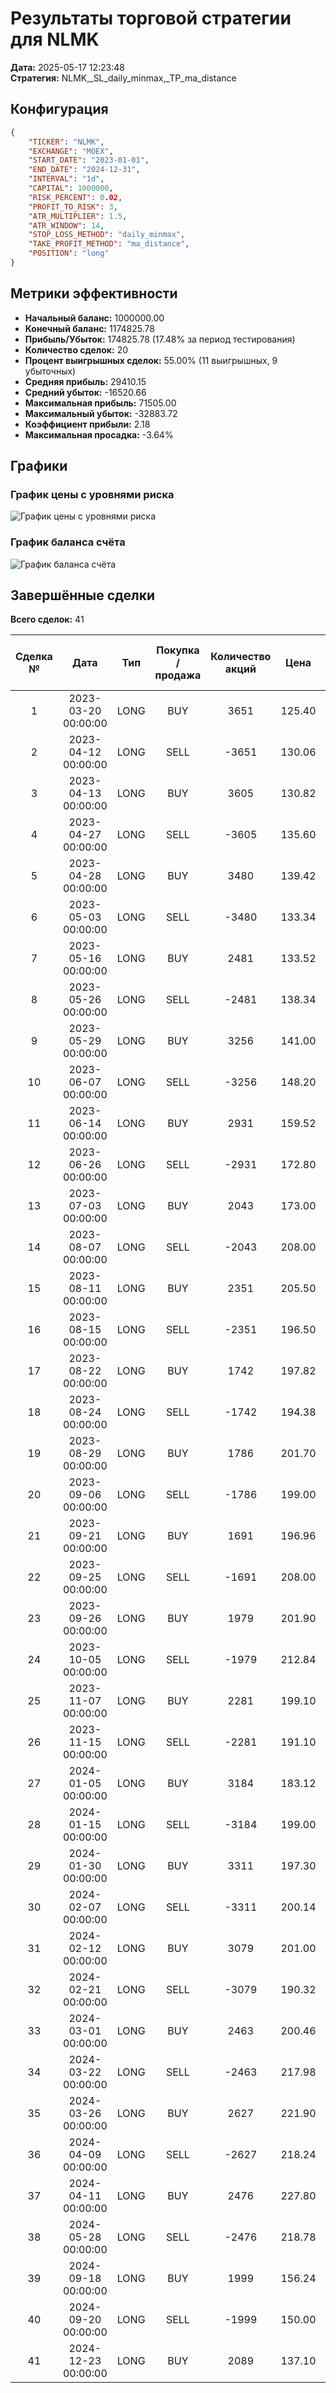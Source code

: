 # Результаты торговой стратегии для NLMK

**Дата:** 2025-05-17 12:23:48  
**Стратегия:** NLMK,_SL_daily_minmax,_TP_ma_distance

## Конфигурация

```json
{
    "TICKER": "NLMK",
    "EXCHANGE": "MOEX",
    "START_DATE": "2023-01-01",
    "END_DATE": "2024-12-31",
    "INTERVAL": "1d",
    "CAPITAL": 1000000,
    "RISK_PERCENT": 0.02,
    "PROFIT_TO_RISK": 3,
    "ATR_MULTIPLIER": 1.5,
    "ATR_WINDOW": 14,
    "STOP_LOSS_METHOD": "daily_minmax",
    "TAKE_PROFIT_METHOD": "ma_distance",
    "POSITION": "long"
}
```

## Метрики эффективности

- **Начальный баланс:** 1000000.00
- **Конечный баланс:** 1174825.78
- **Прибыль/Убыток:** 174825.78 (17.48% за период тестирования)
- **Количество сделок:** 20
- **Процент выигрышных сделок:** 55.00% (11 выигрышных, 9 убыточных)
- **Средняя прибыль:** 29410.15
- **Средний убыток:** -16520.66
- **Максимальная прибыль:** 71505.00
- **Максимальный убыток:** -32883.72
- **Коэффициент прибыли:** 2.18
- **Максимальная просадка:** -3.64%

## Графики

### График цены с уровнями риска

![График цены с уровнями риска](NLMK,_SL_daily_minmax,_TP_ma_distance,_Price_Risk_Levels.jpg)

### График баланса счёта

![График баланса счёта](NLMK,_SL_daily_minmax,_TP_ma_distance,_Balance.jpg)

## Завершённые сделки

**Всего сделок:** 41

| Сделка № | Дата | Тип | Покупка / продажа | Количество акций | Цена | Stop Loss в момент сделки | Take Profit в момент сделки | Прибыль / убыток | Прибыль / убыток с учётом комиссии |
|:--------:|:----:|:---:|:-----------------:|:----------------:|:----:|:-------------------------:|:---------------------------:|:----------------:|:----------------------------------:|
| 1 | 2023-03-20 00:00:00 | LONG | BUY | 3651 | 125.40 | 124.32 | 136.71 | 0.00 | -228.92 |
| 2 | 2023-04-12 00:00:00 | LONG | SELL | -3651 | 130.06 | 130.38 | 136.71 | 17013.66 | 16547.32 |
| 3 | 2023-04-13 00:00:00 | LONG | BUY | 3605 | 130.82 | 128.40 | 140.25 | 0.00 | -235.80 |
| 4 | 2023-04-27 00:00:00 | LONG | SELL | -3605 | 135.60 | 137.36 | 140.25 | 17231.90 | 16751.68 |
| 5 | 2023-04-28 00:00:00 | LONG | BUY | 3480 | 139.42 | 135.60 | 159.46 | 0.00 | -242.59 |
| 6 | 2023-05-03 00:00:00 | LONG | SELL | -3480 | 133.34 | 135.60 | 159.46 | -21158.40 | -21633.00 |
| 7 | 2023-05-16 00:00:00 | LONG | BUY | 2481 | 133.52 | 130.14 | 137.46 | 0.00 | -165.63 |
| 8 | 2023-05-26 00:00:00 | LONG | SELL | -2481 | 138.34 | 132.14 | 137.46 | 11958.42 | 11621.18 |
| 9 | 2023-05-29 00:00:00 | LONG | BUY | 3256 | 141.00 | 137.38 | 151.66 | 0.00 | -229.55 |
| 10 | 2023-06-07 00:00:00 | LONG | SELL | -3256 | 148.20 | 148.51 | 151.66 | 23443.20 | 22972.38 |
| 11 | 2023-06-14 00:00:00 | LONG | BUY | 2931 | 159.52 | 152.60 | 198.12 | 0.00 | -233.78 |
| 12 | 2023-06-26 00:00:00 | LONG | SELL | -2931 | 172.80 | 171.75 | 198.12 | 38923.68 | 38436.67 |
| 13 | 2023-07-03 00:00:00 | LONG | BUY | 2043 | 173.00 | 167.84 | 221.94 | 0.00 | -176.72 |
| 14 | 2023-08-07 00:00:00 | LONG | SELL | -2043 | 208.00 | 208.27 | 221.94 | 71505.00 | 71115.81 |
| 15 | 2023-08-11 00:00:00 | LONG | BUY | 2351 | 205.50 | 200.26 | 251.37 | 0.00 | -241.57 |
| 16 | 2023-08-15 00:00:00 | LONG | SELL | -2351 | 196.50 | 200.26 | 251.37 | -21159.00 | -21631.55 |
| 17 | 2023-08-22 00:00:00 | LONG | BUY | 1742 | 197.82 | 194.44 | 213.36 | 0.00 | -172.30 |
| 18 | 2023-08-24 00:00:00 | LONG | SELL | -1742 | 194.38 | 194.63 | 213.36 | -5992.48 | -6334.09 |
| 19 | 2023-08-29 00:00:00 | LONG | BUY | 1786 | 201.70 | 195.96 | 218.67 | 0.00 | -180.12 |
| 20 | 2023-09-06 00:00:00 | LONG | SELL | -1786 | 199.00 | 200.21 | 218.67 | -4822.20 | -5180.03 |
| 21 | 2023-09-21 00:00:00 | LONG | BUY | 1691 | 196.96 | 192.64 | 201.05 | 0.00 | -166.53 |
| 22 | 2023-09-25 00:00:00 | LONG | SELL | -1691 | 208.00 | 195.02 | 201.05 | 18668.64 | 18326.25 |
| 23 | 2023-09-26 00:00:00 | LONG | BUY | 1979 | 201.90 | 201.24 | 211.67 | 0.00 | -199.78 |
| 24 | 2023-10-05 00:00:00 | LONG | SELL | -1979 | 212.84 | 205.76 | 211.67 | 21650.26 | 21239.87 |
| 25 | 2023-11-07 00:00:00 | LONG | BUY | 2281 | 199.10 | 194.50 | 204.28 | 0.00 | -227.07 |
| 26 | 2023-11-15 00:00:00 | LONG | SELL | -2281 | 191.10 | 194.50 | 204.28 | -18248.00 | -18693.02 |
| 27 | 2024-01-05 00:00:00 | LONG | BUY | 3184 | 183.12 | 181.00 | 198.04 | 0.00 | -291.53 |
| 28 | 2024-01-15 00:00:00 | LONG | SELL | -3184 | 199.00 | 192.18 | 198.04 | 50561.92 | 49953.58 |
| 29 | 2024-01-30 00:00:00 | LONG | BUY | 3311 | 197.30 | 194.00 | 225.83 | 0.00 | -326.63 |
| 30 | 2024-02-07 00:00:00 | LONG | SELL | -3311 | 200.14 | 200.49 | 225.83 | 9403.24 | 8745.28 |
| 31 | 2024-02-12 00:00:00 | LONG | BUY | 3079 | 201.00 | 195.16 | 227.80 | 0.00 | -309.44 |
| 32 | 2024-02-21 00:00:00 | LONG | SELL | -3079 | 190.32 | 195.57 | 227.80 | -32883.72 | -33486.16 |
| 33 | 2024-03-01 00:00:00 | LONG | BUY | 2463 | 200.46 | 196.52 | 213.60 | 0.00 | -246.87 |
| 34 | 2024-03-22 00:00:00 | LONG | SELL | -2463 | 217.98 | 207.76 | 213.60 | 43151.76 | 42636.45 |
| 35 | 2024-03-26 00:00:00 | LONG | BUY | 2627 | 221.90 | 214.42 | 254.84 | 0.00 | -291.47 |
| 36 | 2024-04-09 00:00:00 | LONG | SELL | -2627 | 218.24 | 218.15 | 254.84 | -9614.82 | -10192.94 |
| 37 | 2024-04-11 00:00:00 | LONG | BUY | 2476 | 227.80 | 214.26 | 262.57 | 0.00 | -282.02 |
| 38 | 2024-05-28 00:00:00 | LONG | SELL | -2476 | 218.78 | 251.17 | 262.57 | -22333.52 | -22886.39 |
| 39 | 2024-09-18 00:00:00 | LONG | BUY | 1999 | 156.24 | 150.20 | 176.25 | 0.00 | -156.16 |
| 40 | 2024-09-20 00:00:00 | LONG | SELL | -1999 | 150.00 | 150.20 | 176.25 | -12473.76 | -12779.85 |
| 41 | 2024-12-23 00:00:00 | LONG | BUY | 2089 | 137.10 | 118.66 | 158.92 | 0.00 | -143.20 |
